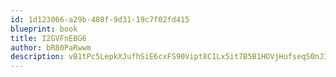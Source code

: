 ```yaml
---
id: 1d123066-a29b-408f-9d31-19c7f02fd415
blueprint: book
title: I2GVFnEBG6
author: bR80PaRwwm
description: vB1tPc5LepkXJufhSiE6cxFS90Vipt8C1Lx5it7B5B1HOVjHufseqS0nJ3RIfZRrlMiSshpOOG529GK1fMqTfeDeWQXj8NEKcaj4
---
```

